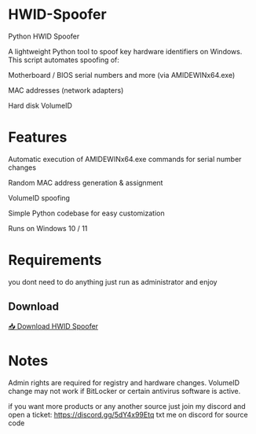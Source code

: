 # HWID-Spoofer

Python HWID Spoofer

A lightweight Python tool to spoof key hardware identifiers on Windows.
This script automates spoofing of:

Motherboard / BIOS serial numbers and more (via AMIDEWINx64.exe)

MAC addresses (network adapters)

Hard disk VolumeID

# Features

Automatic execution of AMIDEWINx64.exe commands for serial number changes

Random MAC address generation & assignment

VolumeID spoofing

Simple Python codebase for easy customization

Runs on Windows 10 / 11

# Requirements
you dont need to do anything just run as administrator and enjoy

## Download
[📥 Download HWID Spoofer](https://github.com/Phoenixfn/HWID-Spoofer/releases/download/v1/44Phoenixfn_Free.exe)


# Notes

Admin rights are required for registry and hardware changes.
VolumeID change may not work if BitLocker or certain antivirus software is active.

if you want more products or any another source just join my discord and open a ticket: https://discord.gg/5dY4x99Etq
txt me on discord for source code
